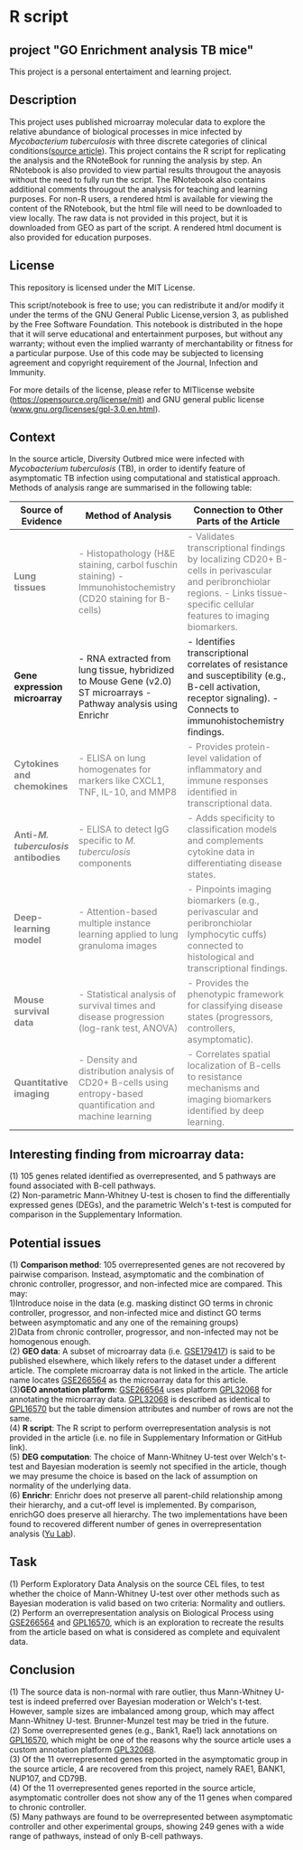 # R script

## project "GO Enrichment analysis TB mice"
This project is a personal entertaiment and learning project.

## Description
This project uses published microarray molecular data to explore the relative abundance of biological processes in mice infected by *Mycobacterium tuberculosis* with three discrete categories of clinical conditions([source article](https://pubmed.ncbi.nlm.nih.gov/38899881/)). 
This project contains the R script for replicating the analysis and the RNoteBook for running the analysis by step. 
An RNotebook is also provided to view partial results througout the anayosis without the need to fully run the script. The RNotebook also contains additional comments througout the analysis for teaching and learning purposes. 
For non-R users, a rendered html is available for viewing the content of the RNotebook, but the html file will need to be downloaded to view locally. 
The raw data is not provided in this project, but it is downloaded from GEO as part of the script. 
A rendered html document is also provided for education purposes.

## License
This repository is licensed under the MIT License.

This script/notebook is free to use; you can redistribute it and/or modify it under the terms of the GNU General Public License,version 3, as published by the Free Software Foundation.
This notebook is distributed in the hope that it will serve educational and entertainment purposes, but without any warranty; without even the implied warranty of merchantability or fitness for a particular purpose. 
Use of this code may be subjected to licensing agreement and copyright requirement of the Journal, Infection and Immunity.

For more details of the license, please refer to MITlicense website (https://opensource.org/license/mit) and GNU general public license (www.gnu.org/licenses/gpl-3.0.en.html).

## Context
In the source article, Diversity Outbred mice were infected with *Mycobacterium tuberculosis* (TB), in order to identify feature of asymptomatic TB infection using computational and statistical approach.
Methods of analysis range are summarised in the following table:

| **Source of Evidence**                                        | **Method of Analysis**                                                                                                                 | **Connection to Other Parts of the Article**                                                                                                                                                             |
| ------------------------------------------------------------- | -------------------------------------------------------------------------------------------------------------------------------------- | -------------------------------------------------------------------------------------------------------------------------------------------------------------------------------------------------------- |
| <span style="color:grey;">**Lung tissues**                    | <span style="color:grey;">- Histopathology (H&E staining, carbol fuschin staining) - Immunohistochemistry (CD20 staining for B-cells)  | <span style="color:grey;">- Validates transcriptional findings by localizing CD20+ B-cells in perivascular and peribronchiolar regions. - Links tissue-specific cellular features to imaging biomarkers. |
| **Gene expression microarray**                                | - RNA extracted from lung tissue, hybridized to Mouse Gene (v2.0) ST microarrays - Pathway analysis  using Enrichr                     | - Identifies transcriptional correlates of resistance and susceptibility (e.g., B-cell activation, receptor signaling). - Connects to immunohistochemistry findings.                                     |
| <span style="color:grey;">**Cytokines and chemokines**        | <span style="color:grey;">- ELISA on lung homogenates for markers like CXCL1, TNF, IL-10, and MMP8                                     | <span style="color:grey;">- Provides protein-level validation of inflammatory and immune responses identified in transcriptional data.                                                                   |
| <span style="color:grey;">**Anti-*M. tuberculosis* antibodies** | <span style="color:grey;">- ELISA to detect IgG specific to *M. tuberculosis* components                                                 | <span style="color:grey;">- Adds specificity to classification models and complements cytokine data in differentiating disease states.                                                                   |
| <span style="color:grey;">**Deep-learning model**             | <span style="color:grey;">- Attention-based multiple instance learning applied to lung granuloma images                                | <span style="color:grey;">- Pinpoints imaging biomarkers (e.g., perivascular and peribronchiolar lymphocytic cuffs) connected to histological and transcriptional findings.                              |
| <span style="color:grey;">**Mouse survival data**             | <span style="color:grey;">- Statistical analysis of survival times and disease progression (log-rank test, ANOVA)                      | <span style="color:grey;">- Provides the phenotypic framework for classifying disease states (progressors, controllers, asymptomatic).                                                                   |
| <span style="color:grey;">**Quantitative imaging**            | <span style="color:grey;">- Density and distribution analysis of CD20+ B-cells using entropy-based quantification and machine learning | <span style="color:grey;">- Correlates spatial localization of B-cells to resistance mechanisms and imaging biomarkers identified by deep learning.                                                      |

## Interesting finding from microarray data:
(1) 105 genes related identified as overrepresented, and 5 pathways are found associated with B-cell pathways.<br>
(2) Non-parametric Mann-Whitney U-test is chosen to find the differentially expressed genes (DEGs), and the parametric Welch's t-test is computed for comparison in the Supplementary Information.<br>

## Potential issues
 (1) **Comparison method**: 105 overrepresented genes are not recovered by pairwise comparison. Instead, asymptomatic and the combination of chronic controller, progressor, and non-infected mice are compared. This may:<br>
   1)Introduce noise in the data (e.g. masking distinct GO terms in chronic controller, progressor, and non-infected mice and distinct GO terms between asymptomatic and any one of the remaining groups)<br>
   2)Data from chronic controller, progressor, and non-infected may not be homogenous enough.<br>
 (2) **GEO data**: A subset of microarray data (i.e. [GSE179417]()) is said to be published elsewhere, which likely refers to the dataset under a different article. The complete microarray data is not linked in the article. The article name locates [GSE266564](https://www.ncbi.nlm.nih.gov/geo/query/acc.cgi?acc=GSE266564) as the microarray data for this article. <br>
 (3)**GEO annotation platform**:  [GSE266564](https://www.ncbi.nlm.nih.gov/geo/query/acc.cgi?acc=GSE266564) uses platform [GPL32068](https://www.ncbi.nlm.nih.gov/geo/query/acc.cgi?acc=GPL32068) for annotating the microarray data. [GPL32068](https://www.ncbi.nlm.nih.gov/geo/query/acc.cgi?acc=GPL32068) is described as identical to [GPL16570](https://www.ncbi.nlm.nih.gov/geo/query/acc.cgi?acc=GPL16570) but the table dimension attributes and number of rows are not the same. <br>
 (4) **R script**: The R script to perform overrepresentation analysis is not provided in the article (i.e. no file in Supplementary Information or GitHub link).<br>
 (5) **DEG computation**: The choice of Mann-Whitney U-test over Welch's t-test and Bayesian moderation is seemly not specified in the article, though we may presume the choice is based on the lack of assumption on normality of the underlying data.<br>
 (6) **Enrichr**: Enrichr does not preserve all parent-child relationship among their hierarchy, and a cut-off level is implemented. By comparison, enrichGO does preserve all hierarchy. The two implementations have been found to recovered different number of genes in overrepresentation analysis ([Yu Lab](https://mp.weixin.qq.com/s/6lSsg2WMEK2btwve-9C2rA)). <br>

## Task
 (1) Perform Exploratory Data Analysis on the source CEL files, to test whether the choice of Mann-Whitney U-test over other methods such as Bayesian moderation is valid based on two criteria: Normality and outliers. <br>
 (2) Perform an overrepresentation analysis on Biological Process using [GSE266564](https://www.ncbi.nlm.nih.gov/geo/query/acc.cgi?acc=GSE266564) and [GPL16570](https://www.ncbi.nlm.nih.gov/geo/query/acc.cgi?acc=GPL16570), which is an exploration to recreate the results from the article based on what is considered as complete and equivalent data.<br>

 ## Conclusion
 (1) The source data is non-normal with rare outlier, thus Mann-Whitney U-test is indeed preferred over Bayesian moderation or Welch's t-test. However, sample sizes are imbalanced among group, which may affect Mann-Whitney U-test. Brunner-Munzel test may be tried in the future.<br>
 (2) Some overrepresented genes (e.g., Bank1, Rae1) lack annotations on [GPL16570](https://www.ncbi.nlm.nih.gov/geo/query/acc.cgi?acc=GPL16570), which might be one of the reasons why the source article uses a custom annotation platform [GPL32068](https://www.ncbi.nlm.nih.gov/geo/query/acc.cgi?acc=GPL32068). <br>
 (3) Of the 11 overrepresented genes reported in the asymptomatic group in the source article, 4 are recovered from this project, namely RAE1, BANK1, NUP107, and CD79B.<br>
 (4) Of the 11 overrepresented genes reported in the source article, asymptomatic controller does not show any of the 11 genes when compared to chronic controller.<br>
 (5) Many pathways are found to be overrepresented between asymptomatic controller and other experimental groups, showing 249 genes with a wide range of pathways, instead of only B-cell pathways.<br>
